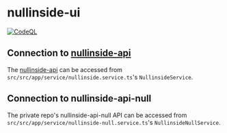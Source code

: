 # nullinside-ui

[![CodeQL](https://github.com/nullinside-development-group/nullinside-ui/workflows/CodeQL/badge.svg)](https://github.com/nullinside-development-group/nullinside-ui/actions?query=workflow%3ACodeQL)

## Connection to [nullinside-api](https://github.com/nullinside-development-group/nullinside-api)

The [nullinside-api](https://github.com/nullinside-development-group/nullinside-api) can be accessed from `src/src/app/service/nullinside.service.ts`'s `NullinsideService`.

## Connection to nullinside-api-null

The private repo's nullinside-api-null API can be accessed from `src/src/app/service/nullinside-null.service.ts`'s `NullinsideNullService`.